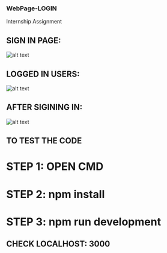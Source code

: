 ### WebPage-LOGIN
Internship Assignment 

## SIGN IN PAGE: 
![alt text](https://github.com/Pravinbat/WebPage-LOGIN/blob/master/Image1.JPG "SIGN IN PAGE")

## LOGGED IN USERS:
![alt text](https://github.com/Pravinbat/WebPage-LOGIN/blob/master/iMAGE2.JPG "SIGN IN PAGE")

## AFTER SIGINING IN:
![alt text](https://github.com/Pravinbat/WebPage-LOGIN/blob/master/Image3.JPG "SIGN IN PAGE")

## TO TEST THE CODE 
# STEP 1: OPEN CMD
# STEP 2: npm install
# STEP 3: npm run development

## CHECK LOCALHOST: 3000
